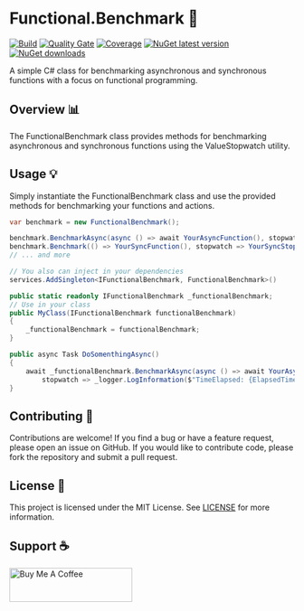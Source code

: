 # Functional.Benchmark 🚀

[![Build](https://github.com/ricardotondello/Functional.Benchmark/actions/workflows/dotnet.yml/badge.svg?branch=main)](https://github.com/ricardotondello/Functional.Benchmark/actions/workflows/dotnet.yml)
[![Quality Gate](https://sonarcloud.io/api/project_badges/measure?project=ricardotondello_Functional.Benchmark&metric=alert_status)](https://sonarcloud.io/dashboard?id=ricardotondello_Functional.Benchmark)
[![Coverage](https://sonarcloud.io/api/project_badges/measure?project=ricardotondello_Functional.Benchmark&metric=coverage)](https://sonarcloud.io/component_measures?id=ricardotondello_Functional.Benchmark&metric=coverage)
[![NuGet latest version](https://badgen.net/nuget/v/Functional.Benchmark/latest)](https://nuget.org/packages/Functional.Benchmark)
[![NuGet downloads](https://img.shields.io/nuget/dt/Functional.Benchmark)](https://www.nuget.org/packages/Functional.Benchmark)

A simple C# class for benchmarking asynchronous and synchronous functions with a focus on functional programming.

## Overview 📊

The FunctionalBenchmark class provides methods for benchmarking asynchronous and synchronous functions using the ValueStopwatch utility.

## Usage 💡

Simply instantiate the FunctionalBenchmark class and use the provided methods for benchmarking your functions and actions.

```csharp
var benchmark = new FunctionalBenchmark();

benchmark.BenchmarkAsync(async () => await YourAsyncFunction(), stopwatch => YourSyncStopwatchAction(stopwatch));
benchmark.Benchmark(() => YourSyncFunction(), stopwatch => YourSyncStopwatchAction(stopwatch));
// ... and more

// You also can inject in your dependencies
services.AddSingleton<IFunctionalBenchmark, FunctionalBenchmark>()

public static readonly IFunctionalBenchmark _functionalBenchmark;
// Use in your class
public MyClass(IFunctionalBenchmark functionalBenchmark)
{
    _functionalBenchmark = functionalBenchmark;
}

public async Task DoSomenthingAsync()
{
    await _functionalBenchmark.BenchmarkAsync(async () => await YourAsyncFunction(), 
        stopwatch => _logger.LogInformation($"TimeElapsed: {ElapsedTime}", stopwatch.GetElapsedTime().Milleseconds));
}
```

## Contributing 👥

Contributions are welcome! If you find a bug or have a feature request, please open an issue on GitHub.
If you would like to contribute code, please fork the repository and submit a pull request.

## License 📄

This project is licensed under the MIT License.
See [LICENSE](https://github.com/ricardotondello/Functional.Benchmark/blob/main/LICENSE) for more information.

## Support ☕

<a href="https://www.buymeacoffee.com/ricardotondello" target="_blank"><img src="https://cdn.buymeacoffee.com/buttons/v2/default-yellow.png" alt="Buy Me A Coffee" style="height: 60px !important;width: 217px !important;" ></a>
